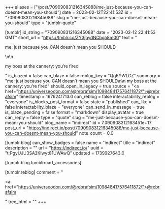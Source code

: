 +++
aliases = ["/post/709090831216345088/me-just-because-you-can-doesnt-mean-you-should"]
date = 2023-02-12T22:41:53Z
id = "709090831216345088"
slug = "me-just-because-you-can-doesnt-mean-you-should"
type = "tumblr-quote"

[tumblr]
id_string = "709090831216345088"
date = "2023-02-12 22:41:53 GMT"
short_url = "https://tmblr.co/ZY3jbydNCbga8m00"
text = "<p>me: just because you CAN doesn’t mean you SHOULD</p>\n\n<p>my boss at the cannery: you’re fired</p>"
is_blazed = false
can_blaze = false
reblog_key = "Qg6YWLGZ"
summary = "me: just because you CAN doesn’t mean you SHOULD\n\n my boss at the cannery: you’re fired"
should_open_in_legacy = true
source = "<a href=\"https://universeodon.com/@rebrafsim/109848417576411872\">@rebrafsim</a>"
timestamp = 1676241713.0
can_reblog = false
interactability_reblog = "everyone"
is_blocks_post_format = false
state = "published"
can_like = false
interactability_blaze = "everyone"
can_send_in_message = true
is_blaze_pending = false
format = "markdown"
display_avatar = true
can_reply = false
type = "quote"
slug = "me-just-because-you-can-doesnt-mean-you-should"
blog_name = "indirect"
id = 7.090908312163451e+17
post_url = "https://indirect.io/post/709090831216345088/me-just-because-you-can-doesnt-mean-you-should"
note_count = 0.0

[tumblr.blog]
can_show_badges = false
name = "indirect"
title = "indirect"
description = ""
url = "https://indirect.io/"
uuid = "t:PgyUJU3SA2Klwyt81UWAwQ"
updated = 1739927643.0

[tumblr.blog.tumblrmart_accessories]

[tumblr.reblog]
comment = "<p><a href=\"https://universeodon.com/@rebrafsim/109848417576411872\">@rebrafsim</a></p>"
tree_html = ""
+++
